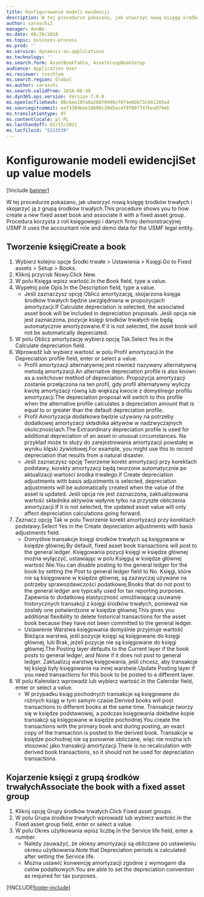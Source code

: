 ```yaml
---
title: Konfigurowanie modeli ewidencji
description: W tej procedurze pokazano, jak utworzyć nową księgę środków trwałych i skojarzyć ją z grupą środków trwałych.
author: saraschi2
manager: AnnBe
ms.date: 08/29/2018
ms.topic: business-process
ms.prod: ''
ms.service: dynamics-ax-applications
ms.technology: ''
ms.search.form: AssetBookTable, AssetGroupBookSetup
audience: Application User
ms.reviewer: roschlom
ms.search.region: Global
ms.author: saraschi
ms.search.validFrom: 2016-06-30
ms.dyn365.ops.version: Version 7.0.0
ms.openlocfilehash: 88c6ee10fa0a208f0946cf0f4e6bb73cb61203a4
ms.sourcegitcommit: eaf330dbee1db96c20d5ac479f007747bea079eb
ms.translationtype: HT
ms.contentlocale: pl-PL
ms.lasthandoff: 02/15/2021
ms.locfileid: "5213539"
---
```

# <a name="set-up-value-models"></a><span data-ttu-id="8571e-103">Konfigurowanie modeli ewidencji</span><span class="sxs-lookup"><span data-stu-id="8571e-103">Set up value models</span></span>

[!include [banner](../../includes/banner.md)]

<span data-ttu-id="8571e-104">W tej procedurze pokazano, jak utworzyć nową księgę środków trwałych i skojarzyć ją z grupą środków trwałych.</span><span class="sxs-lookup"><span data-stu-id="8571e-104">This procedure shows you to how create a new fixed asset book and associate it with a fixed asset group.</span></span> <span data-ttu-id="8571e-105">Procedura korzysta z roli księgowego i danych firmy demonstracyjnej USMF.</span><span class="sxs-lookup"><span data-stu-id="8571e-105">It uses the accountant role and demo data for the USMF legal entity.</span></span>


## <a name="create-a-book"></a><span data-ttu-id="8571e-106">Tworzenie księgi</span><span class="sxs-lookup"><span data-stu-id="8571e-106">Create a book</span></span>
1. <span data-ttu-id="8571e-107">Wybierz kolejno opcje Środki trwałe > Ustawienia > Księgi.</span><span class="sxs-lookup"><span data-stu-id="8571e-107">Go to Fixed assets > Setup > Books.</span></span>
2. <span data-ttu-id="8571e-108">Kliknij przycisk Nowy.</span><span class="sxs-lookup"><span data-stu-id="8571e-108">Click New.</span></span>
3. <span data-ttu-id="8571e-109">W polu Księga wpisz wartość.</span><span class="sxs-lookup"><span data-stu-id="8571e-109">In the Book field, type a value.</span></span>
4. <span data-ttu-id="8571e-110">Wypełnij pole Opis.</span><span class="sxs-lookup"><span data-stu-id="8571e-110">In the Description field, type a value.</span></span>
    * <span data-ttu-id="8571e-111">Jeśli zaznaczysz opcję Oblicz amortyzację, skojarzona księga środków trwałych będzie uwzględniana w propozycjach amortyzacji.</span><span class="sxs-lookup"><span data-stu-id="8571e-111">If Calculate depreciation is selected, the associated asset book will be included in depreciation proposals.</span></span> <span data-ttu-id="8571e-112">Jeśli opcja nie jest zaznaczona, pozycje księgi środków trwałych nie będą automatycznie amortyzowane.</span><span class="sxs-lookup"><span data-stu-id="8571e-112">If it is not selected, the asset book will not be automatically depreciated.</span></span>  
5. <span data-ttu-id="8571e-113">W polu Oblicz amortyzację wybierz opcję Tak.</span><span class="sxs-lookup"><span data-stu-id="8571e-113">Select Yes in the Calculate depreciation field.</span></span>
6. <span data-ttu-id="8571e-114">Wprowadź lub wybierz wartość w polu Profil amortyzacji.</span><span class="sxs-lookup"><span data-stu-id="8571e-114">In the Depreciation profile field, enter or select a value.</span></span>
    * <span data-ttu-id="8571e-115">Profil amortyzacji alternatywnej jest również nazywany alternatywną metodą amortyzacji.</span><span class="sxs-lookup"><span data-stu-id="8571e-115">An alternative depreciation profile is also known as a switchover method of depreciation.</span></span> <span data-ttu-id="8571e-116">Propozycja amortyzacji zostanie przełączona na ten profil, gdy profil alternatywny wyliczy kwotę amortyzacji równą lub większą kwocie z domyślnego profilu amortyzacji.</span><span class="sxs-lookup"><span data-stu-id="8571e-116">The depreciation proposal will switch to this profile when the alternative profile calculates a depreciation amount that is equal to or greater than the default depreciation profile.</span></span>  
    * <span data-ttu-id="8571e-117">Profil Amortyzacja dodatkowa będzie używany na potrzeby dodatkowej amortyzacji składnika aktywów w nadzwyczajnych okolicznościach.</span><span class="sxs-lookup"><span data-stu-id="8571e-117">The Extraordinary depreciation profile is used for additional depreciation of an asset in unusual circumstances.</span></span> <span data-ttu-id="8571e-118">Na przykład może to służy do zarejestrowania amortyzacji powstałej w wyniku klęski żywiołowej.</span><span class="sxs-lookup"><span data-stu-id="8571e-118">For example, you might use this to record depreciation that results from a natural disaster.</span></span>  
    * <span data-ttu-id="8571e-119">Jeśli zaznaczysz opcję Tworzenie korekt amortyzacji przy korektach podstawy, korekty amortyzacji będą tworzone automatycznie po aktualizacji wartości środka trwałego.</span><span class="sxs-lookup"><span data-stu-id="8571e-119">If Create depreciation adjustments with basis adjustments is selected, depreciation adjustments will be automatically created when the value of the asset is updated.</span></span> <span data-ttu-id="8571e-120">Jeśli opcja nie jest zaznaczona, zaktualizowana wartość składnika aktywów wpłynie tylko na przyszłe obliczenia amortyzacji.</span><span class="sxs-lookup"><span data-stu-id="8571e-120">If it is not selected, the updated asset value will only affect depreciation calculations going forward.</span></span>  
7. <span data-ttu-id="8571e-121">Zaznacz opcję Tak w polu Tworzenie korekt amortyzacji przy korektach podstawy.</span><span class="sxs-lookup"><span data-stu-id="8571e-121">Select Yes in the Create depreciation adjustments with basis adjustments field.</span></span>
    * <span data-ttu-id="8571e-122">Domyślnie transakcje księgi środków trwałych są księgowane w księdze głównej.</span><span class="sxs-lookup"><span data-stu-id="8571e-122">By default, fixed asset book transactions will post to the general ledger.</span></span> <span data-ttu-id="8571e-123">Księgowania pozycji księgi w księdze głównej można wyłączyć, ustawiając w polu Księguj w księdze głównej wartość Nie.</span><span class="sxs-lookup"><span data-stu-id="8571e-123">You can disable posting to the general ledger for the book by setting the Post to general ledger field to No.</span></span> <span data-ttu-id="8571e-124">Księgi, które nie są księgowane w księdze głównej, są zazwyczaj używane na potrzeby sprawozdawczości podatkowej.</span><span class="sxs-lookup"><span data-stu-id="8571e-124">Books that do not post to the general ledger are typically used for tax reporting purposes.</span></span> <span data-ttu-id="8571e-125">Zapewnia to dodatkową elastyczność umożliwiającą usuwanie historycznych transakcji z księgi środków trwałych, ponieważ nie zostały one potwierdzone w księdze głównej.</span><span class="sxs-lookup"><span data-stu-id="8571e-125">This gives you additional flexibility to delete historical transactions for the asset book because they have not been committed to the general ledger.</span></span>  
    * <span data-ttu-id="8571e-126">Ustawienie Warstwa księgowania domyślnie przyjmuje wartość Bieżąca warstwa, jeśli pozycje księgi są księgowane do księgi głównej, lub Brak, jeżeli pozycje nie są księgowane do księgi głównej.</span><span class="sxs-lookup"><span data-stu-id="8571e-126">The Posting layer defaults to the Current layer if the book posts to general ledger, and None if it does not post to general ledger.</span></span> <span data-ttu-id="8571e-127">Zaktualizuj warstwę księgowania, jeśli chcesz, aby transakcje tej księgi były księgowanie na innej warstwie.</span><span class="sxs-lookup"><span data-stu-id="8571e-127">Update Posting layer if you need transactions for this book to be posted to a different layer.</span></span>  
8. <span data-ttu-id="8571e-128">W polu Kalendarz wprowadź lub wybierz wartość.</span><span class="sxs-lookup"><span data-stu-id="8571e-128">In the Calendar field, enter or select a value.</span></span>
    * <span data-ttu-id="8571e-129">W przypadku ksiąg pochodnych transakcje są księgowane do różnych ksiąg w tym samym czasie.</span><span class="sxs-lookup"><span data-stu-id="8571e-129">Derived books will post transactions to different books at the same time.</span></span> <span data-ttu-id="8571e-130">Transakcje tworzy się w księdze podstawowej, a podczas księgowania dokładne kopie transakcji są księgowane w księdze pochodnej.</span><span class="sxs-lookup"><span data-stu-id="8571e-130">You create the transactions with the primary book and during posting, an exact copy of the transaction is posted to the derived book.</span></span> <span data-ttu-id="8571e-131">Transakcje w księdze pochodnej nie są ponownie obliczane, więc nie można ich stosować jako transakcji amortyzacji.</span><span class="sxs-lookup"><span data-stu-id="8571e-131">There is no recalculation with derived book transactions, so it should not be used for depreciation transactions.</span></span>  

## <a name="associate-the-book-with-a-fixed-asset-group"></a><span data-ttu-id="8571e-132">Kojarzenie księgi z grupą środków trwałych</span><span class="sxs-lookup"><span data-stu-id="8571e-132">Associate the book with a fixed asset group</span></span>
1. <span data-ttu-id="8571e-133">Kliknij opcję Grupy środków trwałych.</span><span class="sxs-lookup"><span data-stu-id="8571e-133">Click Fixed asset groups.</span></span>
2. <span data-ttu-id="8571e-134">W polu Grupa środków trwałych wprowadź lub wybierz wartość.</span><span class="sxs-lookup"><span data-stu-id="8571e-134">In the Fixed asset group field, enter or select a value.</span></span>
3. <span data-ttu-id="8571e-135">W polu Okres użytkowania wpisz liczbę.</span><span class="sxs-lookup"><span data-stu-id="8571e-135">In the Service life field, enter a number.</span></span>
    * <span data-ttu-id="8571e-136">Należy zauważyć, że okresy amortyzacji są obliczane po ustawieniu okresu użytkowania.</span><span class="sxs-lookup"><span data-stu-id="8571e-136">Note that Depreciation periods is calculated after setting the Service life.</span></span>  
    * <span data-ttu-id="8571e-137">Można ustawić konwencję amortyzacji zgodnie z wymogami dla celów podatkowych.</span><span class="sxs-lookup"><span data-stu-id="8571e-137">You are able to set the depreciation convention as required for tax purposes.</span></span>  



[!INCLUDE[footer-include](../../../includes/footer-banner.md)]